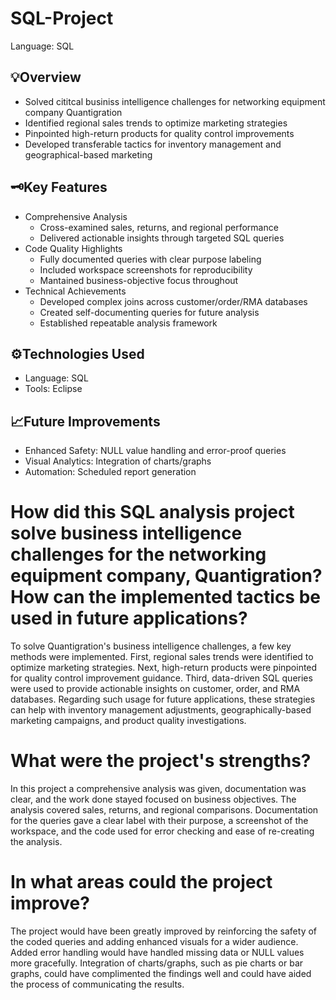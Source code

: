 # SQL-Project
Language: SQL

## 💡Overview
- Solved cititcal businiss intelligence challenges for networking equipment company Quantigration
- Identified regional sales trends to optimize marketing strategies
- Pinpointed high-return products for quality control improvements
- Developed transferable tactics for inventory management and geographical-based marketing

## 🗝️Key Features
- Comprehensive Analysis
  - Cross-examined sales, returns, and regional performance
  - Delivered actionable insights through targeted SQL queries
- Code Quality Highlights
  - Fully documented queries with clear purpose labeling
  - Included workspace screenshots for reproducibility
  - Mantained business-objective focus throughout
- Technical Achievements
  - Developed complex joins across customer/order/RMA databases
  - Created self-documenting queries for future analysis
  - Established repeatable analysis framework

## ⚙️Technologies Used
- Language: SQL
- Tools: Eclipse

## 📈Future Improvements
- Enhanced Safety: NULL value handling and error-proof queries
- Visual Analytics: Integration of charts/graphs
- Automation: Scheduled report generation


# How did this SQL analysis project solve business intelligence challenges for the networking equipment company, Quantigration? How can the implemented tactics be used in future applications? 
To solve Quantigration's business intelligence challenges, a few key methods were implemented. First, regional sales trends were identified to optimize marketing strategies. Next, high-return products were pinpointed for quality control improvement guidance. Third, data-driven SQL queries were used to provide actionable insights on customer, order, and RMA databases. Regarding such usage for future applications, these strategies can help with inventory management adjustments, geographically-based marketing campaigns, and product quality investigations.
# What were the project's strengths?
In this project a comprehensive analysis was given, documentation was clear, and the work done stayed focused on business objectives. The analysis covered sales, returns, and regional comparisons. Documentation for the queries gave a clear label with their purpose, a screenshot of the workspace, and the code used for error checking and ease of re-creating the analysis.
# In what areas could the project improve?
The project would have been greatly improved by reinforcing the safety of the coded queries and adding enhanced visuals for a wider audience. Added error handling would have handled missing data or NULL values more gracefully. Integration of charts/graphs, such as pie charts or bar graphs, could have complimented the findings well and could have aided the process of communicating the results.  
